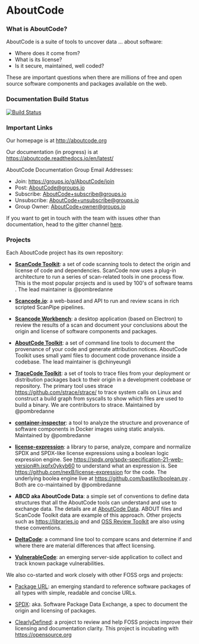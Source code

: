 # AboutCode

### What is AboutCode?

AboutCode is a suite of tools to uncover data ... about software:

 - Where does it come from?
 - What is its license?
 - Is it secure, maintained, well coded?

These are important questions when there are millions of free and open source software components and packages available on the web.

### Documentation Build Status

[![Build Status](https://travis-ci.org/nexB/aboutcode.svg?branch=master)](https://travis-ci.org/nexB/aboutcode)

### Important Links 

Our homepage is at http://aboutcode.org

Our documentation (in progress) is at https://aboutcode.readthedocs.io/en/latest/ 

AboutCode Documentation Group Email Addresses:

- Join: https://groups.io/g/AboutCode/join
- Post: AboutCode@groups.io
- Subscribe: AboutCode+subscribe@groups.io
- Unsubscribe: AboutCode+unsubscribe@groups.io
- Group Owner: AboutCode+owner@groups.io

If you want to get in touch with the team with issues other than documentation, head to the gitter channel [here](https://gitter.im/aboutcode-org/discuss).

### Projects

Each AboutCode project has its own repository:

- **[ScanCode Toolkit](https://github.com/nexB/scancode-toolkit)**: a set of code scanning tools to detect the origin and license of code and dependencies. ScanCode now uses a plug-in architecture to run a series of scan-related tools in one process flow. This is the most popular projects and is used by 100's of software teams . The lead maintainer is @pombredanne

- **[Scancode.io](https://github.com/nexB/scancode.io)**: a web-based and
API to run and review scans in rich scripted ScanPipe pipelines.

- **[Scancode Workbench](https://github.com/nexB/scancode-workbench)**: a desktop application (based on Electron) to review the results of a scan and document your conclusions about the origin and license of software components and packages. 

- **[AboutCode Toolkit](https://github.com/nexB/aboutcode-toolkit)**: a set of command line tools to document the provenance of your code and generate attribution notices.  AboutCode Toolkit uses small yaml files to document code provenance inside a codebase. The lead maintainer is @chinyeungli

- **[TraceCode Toolkit](https://github.com/nexB/tracecode-toolkit)**: a set of tools to trace files from your deployment or distribution packages back to their origin in a development codebase or repository.  The primary tool uses strace https://github.com/strace/strace/ to trace system calls on Linux and construct a build graph from syscalls to show which files are used to build a binary. We are contributors to strace. Maintained by @pombredanne

- **[container-inspector](https://github.com/nexB/container-inspector)**: a tool to analyze the structure and provenance of software components in Docker images using static analysis. Maintained by @pombredanne

- **[license-expression](https://github.com/nexB/license-expression/)**: a library to parse, analyze, compare and normalize SPDX and SPDX-like license expressions using a boolean logic expression engine. See https://spdx.org/spdx-specification-21-web-version#h.jxpfx0ykyb60 to understand what an expression is. See https://github.com/nexB/license-expression for the code. The underlying boolea engine live at https://github.com/bastikr/boolean.py . Both are co-maintained by @pombredanne

- **ABCD aka AboutCode Data**: a simple set of conventions to define data structures that all the AboutCode tools can understand and use to exchange data. The details are at [AboutCode Data](https://aboutcode.readthedocs.io/en/latest/aboutcode-data/abcd.html). ABOUT files and ScanCode Toolkit data are example of this approach. Other projects such as https://libraries.io and and [OSS Review Toolkit](https://github.com/heremaps/oss-review-toolkit) are also using these conventions. 

- **[DeltaCode](https://github.com/nexB/deltacode)**: a command line tool to compare scans and determine if and where there are material
differences that affect licensing. 

- **[VulnerableCode](https://github.com/nexB/vulnerablecode)**: an emerging server-side application to collect and track known package vulnerabilities.


We also co-started and work closely with other FOSS orgs and projects:

- [Package URL](https://github.com/package-url): an emerging standard to reference software packages of all types with simple, readable and
concise URLs.

- [SPDX](http://SPDX.org): aka. Software Package Data Exchange, a spec to document the origin and licensing of packages.

- [ClearlyDefined](https://ClearlyDefined.io): a project to review and help FOSS projects improve their licensing and documentation clarity. This project is incubating
with https://opensource.org
